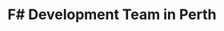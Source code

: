 ---
title: F# Development Team in Perth
permalink: /landings/locations/perth/developer/f-
technology: F#
location: Perth
---